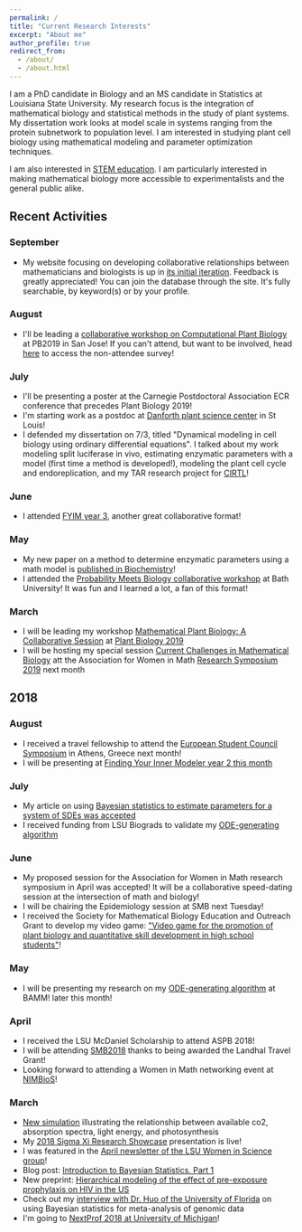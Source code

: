 ```yaml
---
permalink: /
title: "Current Research Interests"
excerpt: "About me"
author_profile: true
redirect_from: 
  - /about/
  - /about.html
---
```

I am a PhD candidate in Biology and an MS candidate in Statistics at Louisiana State University. My research focus is the integration of mathematical biology and statistical methods in the study of plant systems. My dissertation work looks at model scale in systems ranging from the protein subnetwork to population level. I am interested in studying plant cell biology using mathematical modeling and parameter optimization techniques. 

I am also interested in [STEM education](https://rdale1.github.io/teaching/). I am particularly interested in making mathematical biology more accessible to experimentalists and the general public alike.




## Recent Activities ##
### September ###
* My website focusing on developing collaborative relationships between mathematicians and biologists is up in [its initial iteration](https://rdale.shinyapps.io/initmathbio). Feedback is greatly appreciated! You can join the database through the site. It's fully searchable, by keyword(s) or by your profile. 

### August ###
* I'll be leading a [collaborative workshop on Computational Plant Biology](https://networking.grok.lsu.edu/article.aspx?articleid=14555) at PB2019 in San Jose! If you can't attend, but want to be involved, head [here](https://networking.grok.lsu.edu/article.aspx?articleid=14555) to access the non-attendee survey! 

### July ###
* I'll be presenting a poster at the Carnegie Postdoctoral Association ECR conference that precedes Plant Biology 2019!
* I'm starting work as a postdoc at [Danforth plant science center](https://www.danforthcenter.org/) in St Louis!
* I defended my dissertation on 7/3, titled "Dynamical modeling in cell biology using ordinary differential equations". I talked about my work modeling split luciferase in vivo, estimating enzymatic parameters with a model (first time a method is developed!), modeling the plant cell cycle and endoreplication, and my TAR research project for [CIRTL](https://www.cirtl.net/)! 

### June ###
* I attended [FYIM year 3](https://kawai.phy.uab.edu/fyim3/), another great collaborative format!

### May ###
* My new paper on a method to determine enzymatic parameters using a math model is [published in Biochemistry](https://pubs.acs.org/doi/abs/10.1021/acs.biochem.9b00272)! 
* I attended the [Probability Meets Biology collaborative workshop](https://www.bath.ac.uk/events/probability-meets-biology/) at Bath University! It was fun and I learned a lot, a fan of this format!

### March ###
* I will be leading my workshop [Mathematical Plant Biology: A Collaborative Session](https://web.cvent.com/event/5d8b3b79-86e5-4a7c-bdcc-32e46df1c2ed/websitePage:276b522d-4142-4f2b-89c2-5c1d6c15bbc8) at [Plant Biology 2019](https://plantbiology.aspb.org/)
* I will be hosting my special session [Current Challenges in Mathematical Biology](https://drive.google.com/file/d/11LDmbNcjOWM0zFOcnzkR7En56_BeI6fh/view) att the Association for Women in Math [Research Symposium 2019](https://awm-math.org/meetings/awm-research-symposium/) next month 

## 2018 ##

### August ###
* I received a travel fellowship to attend the [European Student Council Symposium](http://escs.iscbsc.org/) in Athens, Greece next month! 
* I will be presenting at [Finding Your Inner Modeler year 2 this month](https://pages.wustl.edu/haswell/finding-your-inner-modeler/fyim-ii)

### July ###
* My article on using [Bayesian statistics to estimate parameters for a system of SDEs was accepted](https://doi.org/10.1371/journal.pone.0200126) 
* I received funding from LSU Biograds to validate my [ODE-generating algorithm](https://scholarscompass.vcu.edu/bamm/2018/thursday/26)

### June ###
* My proposed session for the Association for Women in Math research symposium in April was accepted! It will be a collaborative speed-dating session at the intersection of math and biology!
* I will be chairing the Epidemiology session at SMB next Tuesday! 
* I received the Society for Mathematical Biology Education and Outreach Grant to develop my video game: ["Video game for the promotion of plant biology and quantitative skill development in high school students"](https://youtu.be/FfuvwlxjfYs)! 

### May ###
* I will be presenting my research on my [ODE-generating algorithm](https://scholarscompass.vcu.edu/bamm/2018/thursday/26) at BAMM! later this month! 

### April ###
* I received the LSU McDaniel Scholarship to attend ASPB 2018! 
* I will be attending [SMB2018](https://www.smb2018.org/) thanks to being awarded the Landhal Travel Grant! 
* Looking forward to attending a Women in Math networking event at [NIMBioS](http://www.nimbios.org/tutorials/TT_SpatialData)! 

### March ###
* [New simulation](https://rdale1.shinyapps.io/wischu_biol2018/ ) illustrating the relationship between available co2, absorption spectra, light energy, and photosynthesis
* My [2018 Sigma Xi Research Showcase](https://rdaleresearch.tumblr.com/) presentation is live! 
* I was featured in the [April newsletter of the LSU Women in Science group](rdale1.github.io/publications/2018AprilNewsletter.pdf)! 
* Blog post: [Introduction to Bayesian Statistics, Part 1](https://iambecomecomputational.wordpress.com/2018/03/30/introduction-to-bayesian-statistics-part-1/)
* New preprint: [Hierarchical modeling of the effect of pre-exposure prophylaxis on HIV in the US](https://www.biorxiv.org/content/early/2018/03/22/285940)
* Check out my [interview with Dr. Huo of the University of Florida](https://community.plantae.org/article/4938546103625713555/interview-bayesian-statistics-for-meta-analysis-of-genomic-data) on using Bayesian statistics for meta-analysis of genomic data
* I'm going to [NextProf 2018 at University of Michigan](https://sites.lsa.umich.edu/nextprof-science/about-nextprof/)!


